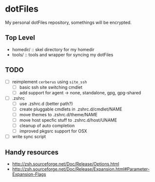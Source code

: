 # dotFiles
My personal dotFiles repository, somethings will be encrypted.

## Top Level
- homedir/ :: skel directory for my homedir
- tools/   :: tools and wrapper for syncing my dotFiles

## TODO
- [ ] reimplement ``cerberus`` using ``site_ssh``
  - [ ] basic ssh site switching cmdlet
  - [ ] add support for agent -> none, standalone, gpg, gpg-shared
- [ ] .zshrc
  - [ ] use .zshrc.d (better path?)
  - [ ] create pluggable cmdlets in .zshrc.d/cmdlet/NAME
  - [ ] move themes to .zshrc.d/theme/NAME
  - [ ] move host specfic stuff to .zshrc.d/host/UNAME
  - [ ] cleanup of auto completion
  - [ ] improved pkgsrc support for OSX
- [ ] write sync script

## Handy resources
- http://zsh.sourceforge.net/Doc/Release/Options.html
- http://zsh.sourceforge.net/Doc/Release/Expansion.html#Parameter-Expansion-Flags
